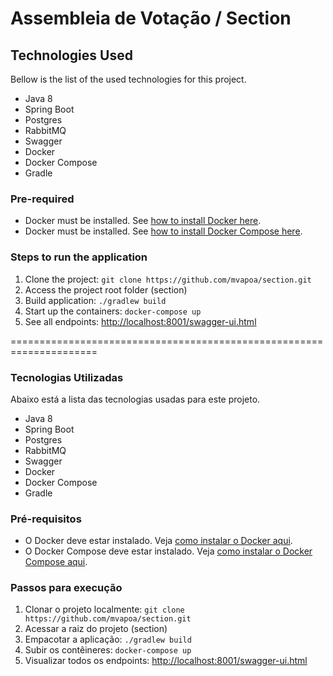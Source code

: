 # Assembleia de Votação / Section

## Technologies Used
Bellow is the list of the used technologies for this project.
- Java 8
- Spring Boot
- Postgres
- RabbitMQ
- Swagger
- Docker
- Docker Compose
- Gradle

### Pre-required
- Docker must be installed. See [how to install Docker here](https://docs.docker.com/engine/installation/).
- Docker must be installed. See [how to install Docker Compose here](https://docs.docker.com/compose/install/).

### Steps to run the application
1. Clone the project: `git clone https://github.com/mvapoa/section.git`
2. Access the project root folder (section)
3. Build application: `./gradlew build`
4. Start up the containers: `docker-compose up`
5. See all endpoints: [http://localhost:8001/swagger-ui.html](http://localhost:8001/swagger-ui.html)

=====================================================================

### Tecnologias Utilizadas
Abaixo está a lista das tecnologias usadas para este projeto.
- Java 8
- Spring Boot
- Postgres
- RabbitMQ
- Swagger
- Docker
- Docker Compose
- Gradle

### Pré-requisitos
- O Docker deve estar instalado. Veja [como instalar o Docker aqui](https://docs.docker.com/engine/installation/).
- O Docker Compose deve estar instalado. Veja [como instalar o Docker Compose aqui](https://docs.docker.com/compose/install/).

### Passos para execução
1. Clonar o projeto localmente: `git clone https://github.com/mvapoa/section.git`
2. Acessar a raiz do projeto (section)
3. Empacotar a aplicação: `./gradlew build`
4. Subir os contêineres: `docker-compose up`
5. Visualizar todos os endpoints: [http://localhost:8001/swagger-ui.html](http://localhost:8001/swagger-ui.html)
